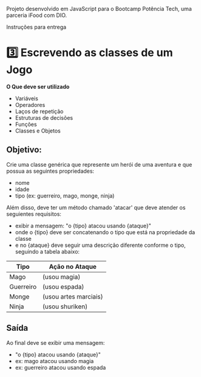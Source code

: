 Projeto desenvolvido em JavaScript para o Bootcamp Potência Tech, uma parceria iFood com DIO.

Instruções para entrega

# 3️⃣ Escrevendo as classes de um Jogo

**O Que deve ser utilizado**

- Variáveis
- Operadores
- Laços de repetição
- Estruturas de decisões
- Funções
- Classes e Objetos

## Objetivo:

Crie uma classe genérica que represente um herói de uma aventura e que possua as seguintes propriedades:

- nome
- idade
- tipo (ex: guerreiro, mago, monge, ninja)

Além disso, deve ter um método chamado 'atacar' que deve atender os seguientes requisitos:

- exibir a mensagem: "o {tipo} atacou usando {ataque}"
- onde o {tipo} deve ser concatenando o tipo que está na propriedade da classe
- e no {ataque} deve seguir uma descrição diferente conforme o tipo, seguindo a tabela abaixo:

| Tipo      | Ação no Ataque                |
|-----------|-------------------------------|
| Mago      | (usou magia)                  |
| Guerreiro | (usou espada)                 |
| Monge     | (usou artes marciais)         |
| Ninja     | (usou shuriken)               |


## Saída

Ao final deve se exibir uma mensagem:

- "o {tipo} atacou usando {ataque}"
- ex: mago atacou usando magia
- ex: guerreiro atacou usando espada
